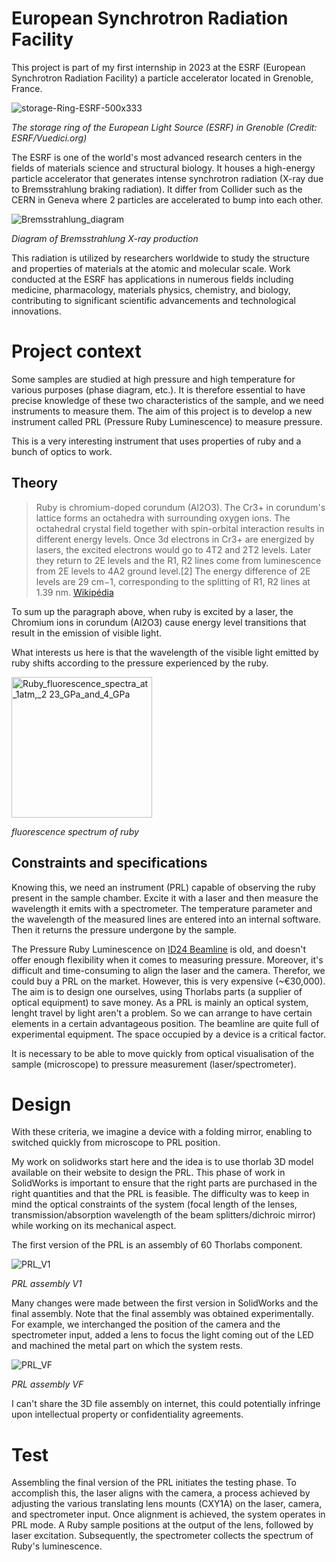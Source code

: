 # European Synchrotron Radiation Facility

This project is part of my first internship in 2023 at the ESRF (European Synchrotron Radiation Facility) a particle accelerator located in Grenoble, France.

![storage-Ring-ESRF-500x333](https://github.com/Sathet/3D_Design/assets/147035374/eefe2bc8-713b-46fc-a813-b4953842ae00)

*The storage ring of the European Light Source (ESRF) in Grenoble (Credit: ESRF/Vuedici.org)*

The ESRF is one of the world's most advanced research centers in the fields of materials science and structural biology. It houses a high-energy particle accelerator that generates intense synchrotron radiation (X-ray due to Bremsstrahlung braking radiation). It differ from Collider such as the CERN in Geneva where 2 particles are accelerated to bump into each other. 

![Bremsstrahlung_diagram](https://github.com/Sathet/3D_Design/assets/147035374/30d0bcc9-fba5-40af-8179-80214b4f077f)

*Diagram of Bremsstrahlung X-ray production*

This radiation is utilized by researchers worldwide to study the structure and properties of materials at the atomic and molecular scale. Work conducted at the ESRF has applications in numerous fields including medicine, pharmacology, materials physics, chemistry, and biology, contributing to significant scientific advancements and technological innovations.

# Project context

Some samples are studied at high pressure and high temperature for various purposes (phase diagram, etc.). It is therefore essential to have precise knowledge of these two characteristics of the sample, and we need instruments to measure them. The aim of this project is to develop a new instrument called PRL (Pressure Ruby Luminescence) to measure pressure.

This is a very interesting instrument that uses properties of ruby and a bunch of optics to work.

## Theory

>Ruby is chromium-doped corundum (Al2O3). The Cr3+ in corundum's lattice forms an octahedra with surrounding oxygen ions. The octahedral crystal field together with spin-orbital interaction results in different energy levels. Once 3d electrons in Cr3+ are energized by lasers, the excited electrons would go to 4T2 and 2T2 levels. Later they return to 2E levels and the R1, R2 lines come from luminescence from 2E levels to 4A2 ground level.[2] The energy difference of 2E levels are 29 cm−1, corresponding to the splitting of R1, R2 lines at 1.39 nm. [Wikipédia](https://en.wikipedia.org/wiki/Ruby_pressure_scale)

To sum up the paragraph above, when ruby is excited by a laser, the Chromium ions in corundum (Al2O3) cause energy level transitions that result in the emission of visible light.

What interests us here is that the wavelength of the visible light emitted by ruby shifts according to the pressure experienced by the ruby.

<img width="225" alt="Ruby_fluorescence_spectra_at_1atm,_2 23_GPa_and_4_GPa" src="https://github.com/Sathet/3D_Design/assets/147035374/2f76e357-7fa7-4a94-98d2-2d604cc48ff5">

*fluorescence spectrum of ruby*

## Constraints and specifications

Knowing this, we need an instrument (PRL) capable of observing the ruby present in the sample chamber. Excite it with a laser and then measure the wavelength it emits with a spectrometer. The temperature parameter and the wavelength of the measured lines are entered into an internal software. Then it returns the pressure undergone by the sample.

The Pressure Ruby Luminescence on [ID24 Beamline](https://www.esrf.fr/home/UsersAndScience/Experiments/MEx/ID24.html) is old, and doesn't offer enough flexibility when it comes to measuring pressure. Moreover, it's difficult and time-consuming to align the laser and the camera. Therefor, we could buy a PRL on the market. However, this is very expensive (~€30,000). The aim is to design one ourselves, using Thorlabs parts (a supplier of optical equipment) to save money. As a PRL is mainly an optical system, lenght travel by light aren't a problem. So we can arrange to have certain elements in a certain advantageous position. The beamline are quite full of experimental equipment. The space occupied by a device is a critical factor.

It is necessary to be able to move quickly from optical visualisation of the sample (microscope) to pressure measurement (laser/spectrometer).

#  Design 

With these criteria, we imagine a device with a folding mirror, enabling to switched quickly from microscope to PRL position.

My work on solidworks start here and the idea is to use thorlab 3D model available on their website to design the PRL. This phase of work in SolidWorks is important to ensure that the right parts are purchased in the right quantities and that the PRL is feasible. The difficulty was to keep in mind the optical constraints of the system (focal length of the lenses, transmission/absorption wavelength of the beam splitters/dichroic mirror) while working on its mechanical aspect.

The first version of the PRL is an assembly of 60 Thorlabs component.

![PRL_V1](https://github.com/Sathet/3D_Design/assets/147035374/7ddbcf18-9479-4213-b0f9-0d551ae029fd)

*PRL assembly V1*

Many changes were made between the first version in SolidWorks and the final assembly. Note that the final assembly was obtained experimentally. For example, we interchanged the position of the camera and the spectrometer input, added a lens to focus the light coming out of the LED and machined the metal part on which the system rests.

![PRL_VF](https://github.com/Sathet/3D_Design/assets/147035374/b49b665a-4007-4a77-9487-215bf0a17863)

*PRL assembly VF*

I can't share the 3D file assembly on internet, this could potentially infringe upon intellectual property or confidentiality agreements.

# Test

Assembling the final version of the PRL initiates the testing phase. To accomplish this, the laser aligns with the camera, a process achieved by adjusting the various translating lens mounts (CXY1A) on the laser, camera, and spectrometer input. Once alignment is achieved, the system operates in PRL mode. A Ruby sample positions at the output of the lens, followed by laser excitation. Subsequently, the spectrometer collects the spectrum of Ruby's luminescence.











